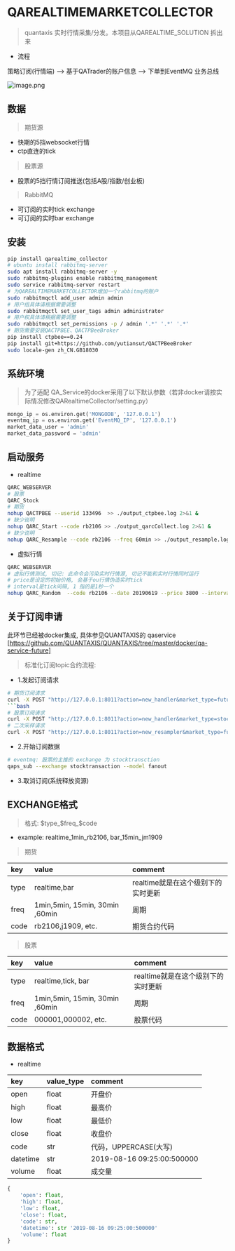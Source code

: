 # QAREALTIMEMARKETCOLLECTOR

> quantaxis 实时行情采集/分发。本项目从QAREALTIME_SOLUTION 拆出来

- 流程

策略订阅(行情端) --> 基于QATrader的账户信息 --> 下单到EventMQ 业务总线

![image.png](http://pic.yutiansut.com/Flzp4Cr6qSDZmkd9H43-Quugm5oO)

## 数据

> 期货源

- 快期的5挡websocket行情
- ctp直连的tick

> 股票源

- 股票的5挡行情订阅推送(包括A股/指数/创业板)

> RabbitMQ

- 可订阅的实时tick exchange
- 可订阅的实时bar exchange

## 安装

```bash
pip install qarealtime_collector
# ubuntu install rabbitmq-server
sudo apt install rabbitmq-server -y
sudo rabbitmq-plugins enable rabbitmq_management
sudo service rabbitmq-server restart
# 为QAREALTIMEMARKETCOLLECTOR增加一个rabbitmq的账户
sudo rabbitmqctl add_user admin admin
# 用户组具体请根据需要调整
sudo rabbitmqctl set_user_tags admin administrator
# 用户权具体请根据需要调整
sudo rabbitmqctl set_permissions -p / admin '.*' '.*' '.*'
# 期货需要安装QACTPBEE、QACTPBeeBroker
pip install ctpbee==0.24
pip install git+https://github.com/yutiansut/QACTPBeeBroker
sudo locale-gen zh_CN.GB18030
```

## 系统环境

> 为了适配 QA_Service的docker采用了以下默认参数（若非docker请按实际情况修改QARealtimeCollector/setting.py）

```python
mongo_ip = os.environ.get('MONGODB', '127.0.0.1')
eventmq_ip = os.environ.get('EventMQ_IP', '127.0.0.1')
market_data_user = 'admin'
market_data_password = 'admin'
```

## 启动服务

- realtime

```bash
QARC_WEBSERVER
# 股票
QARC_Stock
# 期货
nohup QACTPBEE --userid 133496  >> ./output_ctpbee.log 2>&1 &
# 缺少说明
nohup QARC_Start --code rb2106 >> ./output_qarcCollect.log 2>&1 &
# 缺少说明
nohup QARC_Resample --code rb2106 --freq 60min >> ./output_resample.log 2>&1 &
```

- 虚拟行情

```bash
QARC_WEBSERVER
# 虚拟行情测试, 切记: 此命令会污染实时行情源, 切记不能和实时行情同时运行
# price是设定的初始价格, 会基于ou行情伪造实时tick
# interval是tick间隔, 1 指的是1秒一个
nohup QARC_Random  --code rb2106 --date 20190619 --price 3800 --interval 1
```

## 关于订阅申请

此环节已经被docker集成, 具体参见QUANTAXIS的 qaservice [https://github.com/QUANTAXIS/QUANTAXIS/tree/master/docker/qa-service-future]

> 标准化订阅topic合约流程:

- 1.发起订阅请求

```bash
# 期货订阅请求
curl -X POST "http://127.0.0.1:8011?action=new_handler&market_type=future_cn&code=au1911"
```bash
# 股票订阅请求
curl -X POST "http://127.0.0.1:8011?action=new_handler&market_type=stock_cn&code=000001"
# 二次采样请求
curl -X POST "http://127.0.0.1:8011?action=new_resampler&market_type=future_cn&code=au1911&frequence=2min"
```

- 2.开始订阅数据

```bash
# eventmq: 股票的主推的 exchange 为 stocktransction
qaps_sub --exchange stocktransaction --model fanout
```

- 3.取消订阅(系统释放资源)

## EXCHANGE格式

> 格式: $type_$freq_$code

- example: realtime_1min_rb2106, bar_15min_jm1909

> 期货

|key|value|comment|
|:-|:-|:-|
|type|realtime,bar|realtime就是在这个级别下的实时更新|
|freq|1min,5min, 15min, 30min ,60min|周期|
|code|rb2106,j1909, etc.|期货合约代码|

> 股票

|key|value|comment|
|:-|:-|:-|
|type|realtime,tick, bar|realtime就是在这个级别下的实时更新|
|freq|1min,5min, 15min, 30min ,60min|周期|
|code|000001,000002, etc.|股票代码|

## 数据格式

- realtime

|key|value_type|comment|
|:-|:-|:-|
|open|float|开盘价|
|high|float|最高价|
|low|float|最低价|
|close|float|收盘价|
|code|str|代码，UPPERCASE(大写)|
|datetime|str|2019-08-16 09:25:00:500000|
|volume|float|成交量|

```python
{
    'open': float,
    'high': float,
    'low': float,
    'close': float,
    'code': str,
    'datetime': str '2019-08-16 09:25:00:500000'
    'volume': float
}
```
